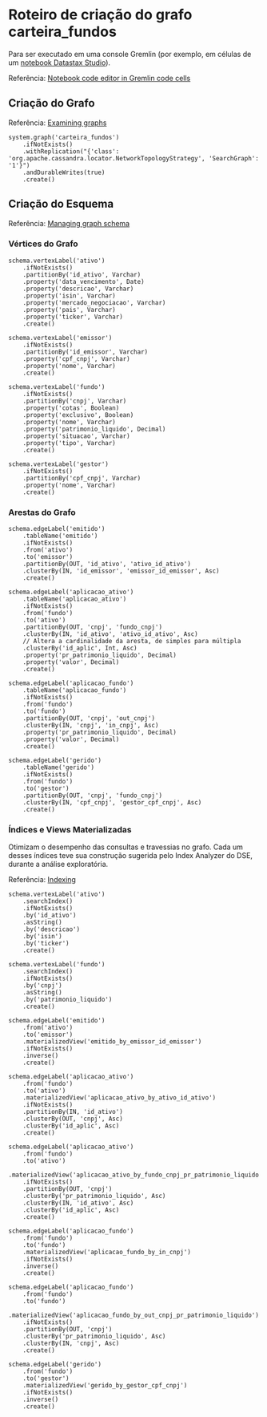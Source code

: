# Roteiro de criação do grafo __carteira_fundos__

Para ser executado em uma console Gremlin (por exemplo, em células de um [notebook Datastax Studio](BI-Master-criacao-carga-grafo.studio-nb.tar)).

Referência: [Notebook code editor in Gremlin code cells](https://docs.datastax.com/en/studio/6.0/studio/reference/gremlinCodeInNotebook.html)

## Criação do Grafo
Referência: [Examining graphs](https://docs.datastax.com/en/dse/6.0/dse-dev/datastax_enterprise/graph/using/examineGraph.html)

```
system.graph('carteira_fundos')
    .ifNotExists()
    .withReplication("{'class': 'org.apache.cassandra.locator.NetworkTopologyStrategy', 'SearchGraph': '1'}")
    .andDurableWrites(true)
    .create()  
```

## Criação do Esquema
Referência: [Managing graph schema](https://docs.datastax.com/en/dse/6.0/dse-dev/datastax_enterprise/graph/using/manageSchemaTOC.html)

### Vértices do Grafo

```
schema.vertexLabel('ativo')
    .ifNotExists()
    .partitionBy('id_ativo', Varchar)
    .property('data_vencimento', Date)
    .property('descricao', Varchar)
    .property('isin', Varchar)
    .property('mercado_negociacao', Varchar)
    .property('pais', Varchar)
    .property('ticker', Varchar)
    .create()
    
schema.vertexLabel('emissor')
    .ifNotExists()
    .partitionBy('id_emissor', Varchar)
    .property('cpf_cnpj', Varchar)
    .property('nome', Varchar)
    .create()
    
schema.vertexLabel('fundo')
    .ifNotExists()
    .partitionBy('cnpj', Varchar)
    .property('cotas', Boolean)
    .property('exclusivo', Boolean)
    .property('nome', Varchar)
    .property('patrimonio_liquido', Decimal)
    .property('situacao', Varchar)
    .property('tipo', Varchar)
    .create()
    
schema.vertexLabel('gestor')
    .ifNotExists()
    .partitionBy('cpf_cnpj', Varchar)
    .property('nome', Varchar)
    .create()
```

### Arestas do Grafo
	
```
schema.edgeLabel('emitido')
    .tableName('emitido')
    .ifNotExists()
    .from('ativo')
    .to('emissor')
    .partitionBy(OUT, 'id_ativo', 'ativo_id_ativo')
    .clusterBy(IN, 'id_emissor', 'emissor_id_emissor', Asc)
    .create()
    
schema.edgeLabel('aplicacao_ativo')
    .tableName('aplicacao_ativo')
    .ifNotExists()
    .from('fundo')
    .to('ativo')
    .partitionBy(OUT, 'cnpj', 'fundo_cnpj')
    .clusterBy(IN, 'id_ativo', 'ativo_id_ativo', Asc)
    // Altera a cardinalidade da aresta, de simples para múltipla
    .clusterBy('id_aplic', Int, Asc)
    .property('pr_patrimonio_liquido', Decimal)
    .property('valor', Decimal)
    .create()
    
schema.edgeLabel('aplicacao_fundo')
    .tableName('aplicacao_fundo')
    .ifNotExists()
    .from('fundo')
    .to('fundo')
    .partitionBy(OUT, 'cnpj', 'out_cnpj')
    .clusterBy(IN, 'cnpj', 'in_cnpj', Asc)
    .property('pr_patrimonio_liquido', Decimal)
    .property('valor', Decimal)
    .create()
    
schema.edgeLabel('gerido')
    .tableName('gerido')
    .ifNotExists()
    .from('fundo')
    .to('gestor')
    .partitionBy(OUT, 'cnpj', 'fundo_cnpj')
    .clusterBy(IN, 'cpf_cnpj', 'gestor_cpf_cnpj', Asc)
    .create()
```

### Índices e Views Materializadas 
Otimizam o desempenho das consultas e travessias no grafo. Cada um desses índices teve sua construção sugerida pelo Index Analyzer do DSE, durante a análise exploratória.

Referência: [Indexing](https://docs.datastax.com/en/dse/6.8/dse-dev/datastax_enterprise/graph/using/indexing.html)
	
```
schema.vertexLabel('ativo')
    .searchIndex()
    .ifNotExists()
    .by('id_ativo')
    .asString()
    .by('descricao')
    .by('isin')
    .by('ticker')
    .create()

schema.vertexLabel('fundo')
    .searchIndex()
    .ifNotExists()
    .by('cnpj')
    .asString()
    .by('patrimonio_liquido')
    .create()

schema.edgeLabel('emitido')
    .from('ativo')
    .to('emissor')
    .materializedView('emitido_by_emissor_id_emissor')
    .ifNotExists()
    .inverse()
    .create()

schema.edgeLabel('aplicacao_ativo')
    .from('fundo')
    .to('ativo')
    .materializedView('aplicacao_ativo_by_ativo_id_ativo')
    .ifNotExists()
    .partitionBy(IN, 'id_ativo')
    .clusterBy(OUT, 'cnpj', Asc)
    .clusterBy('id_aplic', Asc)
    .create()

schema.edgeLabel('aplicacao_ativo')
    .from('fundo')
    .to('ativo')
    .materializedView('aplicacao_ativo_by_fundo_cnpj_pr_patrimonio_liquido')
    .ifNotExists()
    .partitionBy(OUT, 'cnpj')
    .clusterBy('pr_patrimonio_liquido', Asc)
    .clusterBy(IN, 'id_ativo', Asc)
    .clusterBy('id_aplic', Asc)
    .create()

schema.edgeLabel('aplicacao_fundo')
    .from('fundo')
    .to('fundo')
    .materializedView('aplicacao_fundo_by_in_cnpj')
    .ifNotExists()
    .inverse()
    .create()

schema.edgeLabel('aplicacao_fundo')
    .from('fundo')
    .to('fundo')
    .materializedView('aplicacao_fundo_by_out_cnpj_pr_patrimonio_liquido')
    .ifNotExists()
    .partitionBy(OUT, 'cnpj')
    .clusterBy('pr_patrimonio_liquido', Asc)
    .clusterBy(IN, 'cnpj', Asc)
    .create()

schema.edgeLabel('gerido')
    .from('fundo')
    .to('gestor')
    .materializedView('gerido_by_gestor_cpf_cnpj')
    .ifNotExists()
    .inverse()
    .create()
```
	
